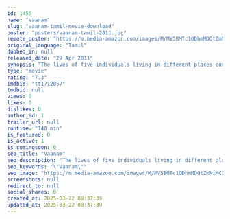 ```yaml
---
id: 1455
name: "Vaanam"
slug: "vaanam-tamil-movie-download"
poster: "posters/vaanam-tamil-2011.jpg"
remote_poster: "https://m.media-amazon.com/images/M/MV5BMTc1ODhmMDQtZmNiMC00ZTQ4LTgzZjUtYjJmMGZlZDU4YzljXkEyXkFqcGdeQXVyMTEzNzg0Mjkx._V1_SX300.jpg"
original_language: "Tamil"
dubbed_in: null
released_date: "29 Apr 2011"
synopsis: "The lives of five individuals living in different places converge at a point, resulting in the transformation of their persona and purpose."
type: "movie"
rating: "7.3"
imdbid: "tt1712057"
tmdbid: null
views: 0
likes: 0
dislikes: 0
author_id: 1
trailer_url: null
runtime: "140 min"
is_featured: 0
is_active: 1
is_comingsoon: 0
seo_title: "Vaanam"
seo_description: "The lives of five individuals living in different places converge at a point, resulting in the transformation of their persona and purpose."
seo_keywords: "\"Vaanam\""
seo_image: "https://m.media-amazon.com/images/M/MV5BMTc1ODhmMDQtZmNiMC00ZTQ4LTgzZjUtYjJmMGZlZDU4YzljXkEyXkFqcGdeQXVyMTEzNzg0Mjkx._V1_SX300.jpg"
screenshots: null
redirect_to: null
social_shares: 0
created_at: 2025-03-22 08:37:39
updated_at: 2025-03-22 08:37:39
---
```


